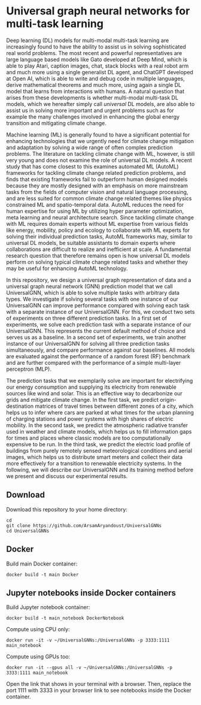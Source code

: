 # Universal graph neural networks for multi-task learning

Deep learning (DL) models for multi-modal multi-task learning are increasingly found to have the ability to assist us in solving sophisticated real world problems. The most recent and powerful representatives are large language based models like Gato developed at Deep Mind, which is able to play Atari, caption images, chat, stack blocks with a real robot arm and much more using a single generalist DL agent, and ChatGPT developed at Open AI, which is able to write and debug code in multiple languages, derive mathematical theorems and much more, using again a single DL model that learns from interactions with humans. A natural question that arises from these developments is whether multi-modal multi-task DL models, which we hereafter simply call *universal* DL models, are also able to assist us in solving more important and urgent problems such as for example the many challenges involved in enhancing the global energy transition and mitigating climate change. 

Machine learning (ML) is generally found to have a significant potential for enhancing technologies that we urgently need for climate change mitigation and adaptation by solving a wide range of often complex prediction problems. The literature on tackling climate change with ML, however, is still very young and does not examine the role of universal DL models. A recent study that has come closest to this examines automated ML (AutoML) frameworks for tackling climate change related prediction problems, and finds that existing frameworks fail to outperform human designed models because they are mostly designed with an emphasis on more mainstream tasks from the fields of computer vision and natural language processing, and are less suited for common climate change related themes like physics constrained ML and spatio-temporal data. AutoML reduces the need for human expertise for using ML by utilizing hyper parameter optimization, meta learning and neural architecture search. Since tackling climate change with ML requires domain experts without ML expertise from various fields like energy, mobility, policy and ecology to collaborate with ML experts for solving their individual prediction tasks, AutoML frameworks may, similar to universal DL models, be suitable assistants to domain experts where collaborations are difficult to realize and inefficient at scale. A fundamental research question that therefore remains open is how universal DL models perform on solving typical climate change related tasks and whether they may be useful for enhancing AutoML technology. 

In this repository, we design a universal graph representation of data and a universal graph neural network (GNN) prediction model that we call UniversalGNN, which is able to solve multiple tasks with arbitrary data types. We investigate if solving several tasks with one instance of our UniversalGNN can improve performance compared with solving each task with a separate instance of our UniversalGNN. For this, we conduct two sets of experiments on three different prediction tasks. In a first set of experiments, we solve each prediction task with a separate instance of our UniversalGNN. This represents the current default method of choice and serves us as a baseline. In a second set of experiments, we train another instance of our UniversalGNN for solving all three prediction tasks simultaneously, and compare performance against our baselines. All models are evaluated against the performance of a random forest (RF) benchmark and are further compared with the performance of a simple multi-layer perceptron (MLP).

The prediction tasks that we exemplarily solve are important for electrifying our energy consumption and supplying its electricity from renewable sources like wind and solar. This is an effective way to decarbonize our grids and mitigate climate change. In the first task, we predict origin-destination matrices of travel times between different zones of a city, which helps us to infer where cars are parked at what times for the urban planning of charging stations and power systems with high shares of electric mobility. In the second task, we predict the atmospheric radiative transfer used in weather and climate models, which helps us to fill information gaps for times and places where classic models are too computationally expensive to be run. In the third task, we predict the electric load profile of buildings from purely remotely sensed meteorological conditions and aerial images, which helps us to distribute smart meters and collect their data more effectively for a transition to renewable electricity systems. In the following, we will describe our UniversalGNN and its training method before we present and discuss our experimental results.

## Download
Download this repository to your home directory:

```
cd 
git clone https://github.com/ArsamAryandoust/UniversalGNNs
cd UniversalGNNs
```

## Docker

Build main Docker container:

```
docker build -t main Docker
```


## Jupyter notebooks inside Docker containers

Build Jupyter notebook container:

```
docker build -t main_notebook DockerNotebook
```

Compute using CPU only:

```
docker run -it -v ~/UniversalGNNs:/UniversalGNNs -p 3333:1111 main_notebook
```

Compute using GPUs too:

```
docker run -it --gpus all -v ~/UniversalGNNs:/UniversalGNNs -p 3333:1111 main_notebook
```

Open the link that shows in your terminal with a browser. Then, replace the port 
1111 with 3333 in your browser link to see notebooks inside the Docker container.
